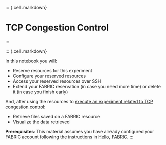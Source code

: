 ::: {.cell .markdown}

# TCP Congestion Control

:::

::: {.cell .markdown}

In this notebook you will:

* Reserve resources for this experiment
* Configure your reserved resources
* Access your reserved resources over SSH
* Extend your FABRIC reservation (in case you need more time) or delete it (in case you finish early)

And, after using the resources to [execute an experiment related to TCP congestion control](https://witestlab.poly.edu/blog/tcp-congestion-control-basics/):

* Retrieve files saved on a FABRIC resource
* Visualize the data retrieved

**Prerequisites**: This material assumes you have already configured your FABRIC account following the instructions in [Hello, FABRIC](https://teaching-on-testbeds.github.io/hello-fabric/).
:::
